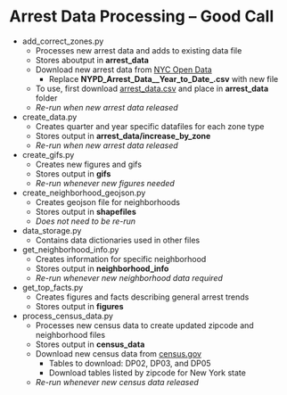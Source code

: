 # Arrest Data Processing – Good Call

* add_correct_zones.py
  * Processes new arrest data and adds to existing data file
  * Stores aboutput in **arrest_data**
  * Download new arrest data from [NYC Open Data](https://data.cityofnewyork.us/Public-Safety/NYPD-Arrest-Data-Year-to-Date-/uip8-fykc)
    * Replace **NYPD_Arrest_Data__Year_to_Date_.csv** with new file
  * To use, first download [arrest_data.csv](https://drive.google.com/file/d/1CQbzaVZD8SDz0huVwl5_n0E0WkuAQzm6/view?usp=sharing) and place in **arrest_data** folder
  * *Re-run when new arrest data released*
* create_data.py
  * Creates quarter and year specific datafiles for each zone type
  * Stores output in **arrest_data/increase_by_zone**
  * *Re-run when new arrest data released*
* create_gifs.py
  * Creates new figures and gifs
  * Stores output in **gifs**
  * *Re-run whenever new figures needed*
* create_neighborhood_geojson.py
  * Creates geojson file for neighborhoods
  * Stores output in **shapefiles**
  * *Does not need to be re-run*
* data_storage.py
  * Contains data dictionaries used in other files
* get_neighborhood_info.py
  * Creates information for specific neighborhood
  * Stores output in **neighborhood_info**
  * *Re-run whenever new neighborhood data required*
* get_top_facts.py
  * Creates figures and facts describing general arrest trends
  * Stores output in **figures**
* process_census_data.py
  * Processes new census data to create updated zipcode and neighborhood files
  * Stores output in **census_data**
  * Download new census data from [census.gov](https://data.census.gov)
    * Tables to download: DP02, DP03, and DP05
    * Download tables listed by zipcode for New York state
  * *Re-run whenever new census data released*
